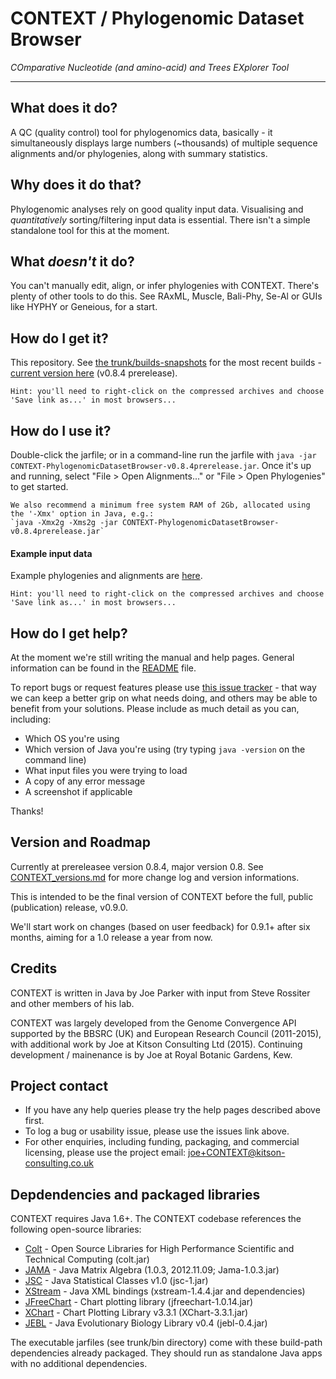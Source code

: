 # CONTEXT / Phylogenomic Dataset Browser

_COmparative Nucleotide (and amino-acid) and Trees EXplorer Tool_

---

## What does it do?

A QC (quality control) tool for phylogenomics data, basically - it simultaneously displays large numbers (~thousands) of multiple sequence alignments and/or phylogenies, along with summary statistics. 

## Why does it do that?

Phylogenomic analyses rely on good quality input data. Visualising and _quantitatively_ sorting/filtering input data is essential. There isn't a simple standalone tool for this at the moment.

## What _doesn't_ it do?

You can't manually edit, align, or infer phylogenies with CONTEXT. There's plenty of other tools to do this. See RAxML, Muscle, Bali-Phy, Se-Al or GUIs like HYPHY or Geneious, for a start.

## How do I get it?

This repository. See [the trunk/builds-snapshots](https://github.com/lonelyjoeparker/qmul-genome-convergence-pipeline/tree/master/trunk/builds-snapshots) for the most recent builds - [current version here](https://github.com/lonelyjoeparker/qmul-genome-convergence-pipeline/releases/tag/v0.8.4prereleasee) (v0.8.4 prerelease).

    Hint: you'll need to right-click on the compressed archives and choose 'Save link as...' in most browsers...

## How do I use it?

Double-click the jarfile; or in a command-line run the jarfile with `java -jar CONTEXT-PhylogenomicDatasetBrowser-v0.8.4prerelease.jar`. Once it's up and running, select "File > Open Alignments..." or "File > Open Phylogenies" to get started.

    We also recommend a minimum free system RAM of 2Gb, allocated using the '-Xmx' option in Java, e.g.: 
    `java -Xmx2g -Xms2g -jar CONTEXT-PhylogenomicDatasetBrowser-v0.8.4prerelease.jar`

#### Example input data

Example phylogenies and alignments are [here](https://github.com/lonelyjoeparker/qmul-genome-convergence-pipeline/tree/master/trunk/examples/CONTEXT-phylogenomic-dataset-browser-examples).

    Hint: you'll need to right-click on the compressed archives and choose 'Save link as...' in most browsers...

## How do I get help?

At the moment we're still writing the manual and help pages. General information can be found in the [README](README.md) file.

To report bugs or request features please use [this issue tracker](https://github.com/lonelyjoeparker/qmul-genome-convergence-pipeline/issues) - that way we can keep a better grip on what needs doing, and others may be able to benefit from your solutions. Please include as much detail as you can, including:
* Which OS you're using
* Which version of Java you're using (try typing `java -version` on the command line)
* What input files you were trying to load
* A copy of any error message
* A screenshot if applicable

Thanks!

## Version and Roadmap

Currently at prereleasee version 0.8.4, major version 0.8. See [CONTEXT_versions.md](CONTEXT_versions.md) for more change log and version informations.

This is intended to be the final version of CONTEXT before the full, public (publication) release, v0.9.0.

We'll start work on changes (based on user feedback) for 0.9.1+ after six months, aiming for a 1.0 release a year from now.

## Credits

CONTEXT is written in Java by Joe Parker with input from Steve Rossiter and other members of his lab. 

CONTEXT was largely developed from the Genome Convergence API supported by the BBSRC (UK) and European Research Council (2011-2015), with additional work by Joe at Kitson Consulting Ltd (2015). Continuing development / mainenance is by Joe at Royal Botanic Gardens, Kew.

## Project contact

* If you have any help queries please try the help pages described above first. 
* To log a bug or usability issue, please use the issues link above. 
* For other enquiries, including funding, packaging, and commercial licensing, please use the project email: joe+CONTEXT@kitson-consulting.co.uk

## Depdendencies and packaged libraries

CONTEXT requires Java 1.6+. 
The CONTEXT codebase references the following open-source libraries:                 
* [Colt](https://dst.lbl.gov/ACSSoftware/colt/) - Open Source Libraries for High Performance Scientific and Technical Computing (colt.jar)
* [JAMA](http://math.nist.gov/javanumerics/jama/) - Java Matrix Algebra (1.0.3, 2012.11.09; Jama-1.0.3.jar)
* [JSC](http://www.jsc.nildram.co.uk/) - Java Statistical Classes v1.0 (jsc-1.jar)
* [XStream](http://x-stream.github.io/) - Java XML bindings (xstream-1.4.4.jar and dependencies)
* [JFreeChart](http://www.jfree.org/jfreechart/) - Chart plotting library (jfreechart-1.0.14.jar)
* [XChart](https://github.com/timmolter/XChart) - Chart Plotting Library v3.3.1 (XChart-3.3.1.jar)
* [JEBL](http://sourceforge.net/projects/jebl/) - Java Evolutionary Biology Library v0.4 (jebl-0.4.jar)

The executable jarfiles (see trunk/bin directory) come with these build-path dependencies already packaged. They should run as standalone Java apps with no additional dependencies.


